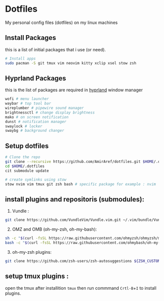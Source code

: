 # Dotfiles
My personal config files (dotfiles) on my linux machines


## Install Packages
this is a list of initial packages that i use (or need).
```bash
# Install apps
sudo pacman -S git tmux vim neovim kitty xclip xsel stow zsh
```

## Hyprland Packages
this is the list of packages are required in [hyprland](https://hyprland.org) window manager

```bash
wofi # menu launcher
waybar # top tool bar
wireplumber # pipewire sound manager
brightnessctl # change display brightness
mako # on screen notification
dunst # notification manager
swaylock # locker
swaybg # background changer
```

## Setup dotfiles
```bash
# Clone the repo
git clone --recursive https://github.com/AmirAref/dotfiles.git $HOME/.dotfiles
cd $HOME/.dotfiles
cit submodule update 

# create symlinks using stow
stow nvim vim tmux git zsh bash # specific package for example : nvim
```

## install plugins and repositoris (submodules):
<!-- 1. tpm (tmux-plugin-manager) : -->
<!-- ```bash -->
<!-- git clone https://github.com/tmux-plugins/tpm ~/.tmux/plugins/tpm -->
<!-- ``` -->
  


1. Vundle :
```bash
git clone https://github.com/VundleVim/Vundle.vim.git ~/.vim/bundle/Vundle.vim
```

<!-- 2. moc-themes :   -->
<!-- ```bash -->
<!-- git clone https://github.com/tmux-plugins/tpm ~/.moc/themes -->
<!-- ``` -->
  

2. OMZ and OMB (oh-my-zsh, oh-my-bash):
```bash
sh -c "$(curl -fsSL https://raw.githubusercontent.com/ohmyzsh/ohmyzsh/master/tools/install.sh)"
bash -c "$(curl -fsSL https://raw.githubusercontent.com/ohmybash/oh-my-bash/master/tools/install.sh)"
```

3. oh-my-zsh plugins:
```bash
git clone https://github.com/zsh-users/zsh-autosuggestions ${ZSH_CUSTOM:-~/.oh-my-zsh/custom}/plugins/zsh-autosuggestions
```

## setup tmux plugins :  
open the tmux after installition `tmux` then run commmand `Crtl-B`+`I` to install plugins.  

<!--
## setup vim plugins :  
run commmand below to install vim's plugins.  
```bash
nvim
```
-->
